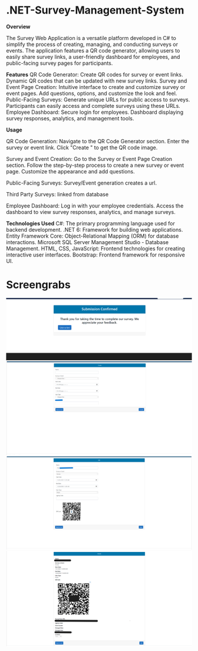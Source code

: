 # .NET-Survey-Management-System

**Overview**

The Survey Web Application is a versatile platform developed in C# to simplify the process of creating, managing, and conducting surveys or events. The application features a QR code generator, allowing users to easily share survey links, a user-friendly dashboard for employees, and public-facing survey pages for participants.

**Features**
QR Code Generator:
Create QR codes for survey or event links.
Dynamic QR codes that can be updated with new survey links.
Survey and Event Page Creation:
Intuitive interface to create and customize survey or event pages.
Add questions, options, and customize the look and feel.
Public-Facing Surveys:
Generate unique URLs for public access to surveys.
Participants can easily access and complete surveys using these URLs.
Employee Dashboard:
Secure login for employees.
Dashboard displaying survey responses, analytics, and management tools.

**Usage**

QR Code Generation:
Navigate to the QR Code Generator section.
Enter the survey or event link.
Click "Create " to get the QR code image.

Survey and Event Creation:
Go to the Survey or Event Page Creation section.
Follow the step-by-step process to create a new survey or event page.
Customize the appearance and add questions.

Public-Facing Surveys: Survey/Event generation creates a url.

Third Party Surveys: linked from database

Employee Dashboard:
Log in with your employee credentials.
Access the dashboard to view survey responses, analytics, and manage surveys.

**Technologies Used**
C#: The primary programming language used for backend development.
.NET 6: Framework for building web applications.
Entity Framework Core: Object-Relational Mapping (ORM) for database interactions.
Microsoft SQL Server Management Studio - Database Management.
HTML, CSS, JavaScript: Frontend technologies for creating interactive user interfaces.
Bootstrap: Frontend framework for responsive UI.

# Screengrabs
![Confirmation_Survey_Page](./img/ConfirmationPage.png)
![Screensot_CreatePage](./img/reate.png)
![Screensot_editPage](./img/edit.png)
![Screensot_DetailsPage](./img/Details.png)
